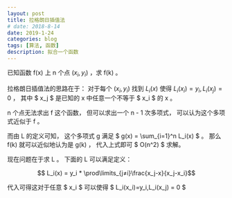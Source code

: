 ```yaml
---
layout: post
title: 拉格朗日插值法
# date: 2018-8-14
date: 2019-1-24
categories: blog
tags: [算法, 函数]
description: 拟合一个函数
---
```


已知函数 f(x) 上 n 个点 $(x_i, y_i)$ ，求 f(k) 。

拉格朗日插值法的思路在于：
对于每个 $(x_i, y_i)$ 找到 $L_i(x)$ 使得 $L_i(x_i) = y_i, L_i(x_j) = 0$ ，
其中 $ x_j $ 是已知的 x 中任意一个不等于 $ x_i $ 的 x 。

n 个点无法求出 f 这个函数，
但可以求出一个 n - 1 次多项式，
可以认为这个多项式近似于 f 。

而由 L 的定义可知，
这个多项式 g 满足 $ g(x) = \sum_{i=1}^n L_i(x) $ 。
那么 f(k) 就可以近似地认为是 g(k) ，
代入上式即可 $ O(n^2) $ 求解。

现在问题在于求 L 。
下面的 L 可以满足定义：

$$ L_i(x) = y_i * \prod\limits_{j≠i}\frac{x_j-x}{x_j-x_i}$$

代入可得这对于任意 $ x_i $
可以使得 $ L_i(x_i)=y_i,L_i(x_j) = 0 $

